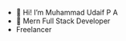 - 👋 Hi! I’m Muhammad Udaif P A
- 👀  Mern Full Stack Developer
-   Freelancer

<!---
muhammedudaif/muhammedudaif is a ✨ special ✨ repository because its `README.md` (this file) appears on your GitHub profile.
You can click the Preview link to take a look at your changes.
--->
